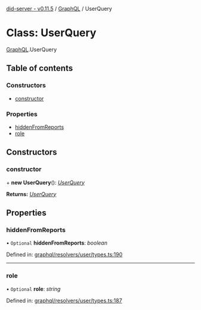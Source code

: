 [did-server - v0.11.5](../README.md) / [GraphQL](../modules/graphql.md) / UserQuery

# Class: UserQuery

[GraphQL](../modules/graphql.md).UserQuery

## Table of contents

### Constructors

- [constructor](graphql.userquery.md#constructor)

### Properties

- [hiddenFromReports](graphql.userquery.md#hiddenfromreports)
- [role](graphql.userquery.md#role)

## Constructors

### constructor

\+ **new UserQuery**(): [*UserQuery*](graphql.userquery.md)

**Returns:** [*UserQuery*](graphql.userquery.md)

## Properties

### hiddenFromReports

• `Optional` **hiddenFromReports**: *boolean*

Defined in: [graphql/resolvers/user/types.ts:190](https://github.com/Puzzlepart/did/blob/dev/server/graphql/resolvers/user/types.ts#L190)

___

### role

• `Optional` **role**: *string*

Defined in: [graphql/resolvers/user/types.ts:187](https://github.com/Puzzlepart/did/blob/dev/server/graphql/resolvers/user/types.ts#L187)
